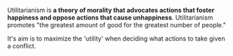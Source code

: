 Utilitarianism is **a theory of morality that advocates actions that foster happiness and oppose actions that cause unhappiness**. Utilitarianism promotes "the greatest amount of good for the greatest number of people."

It's aim is to maximize the 'utility' when deciding what actions to take given a conflict.